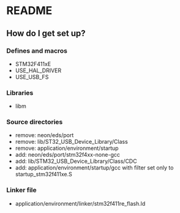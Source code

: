 # README #

## How do I get set up? ###

### Defines and macros
  - STM32F411xE
  - USE_HAL_DRIVER
  - USE_USB_FS
  
### Libraries
  - libm
  
### Source directories
  - remove: neon/eds/port
  - remove: lib/ST32_USB_Device_Library/Class
  - remove: application/environment/startup
  - add: neon/eds/port/stm32f4xx-none-gcc
  - add: lib/STM32_USB_Device_Library/Class/CDC
  - add: application/environment/startup/gcc with filter set only to
         startup_stm32f411xe.S

### Linker file
  - application/environment/linker/stm32f411re_flash.ld
